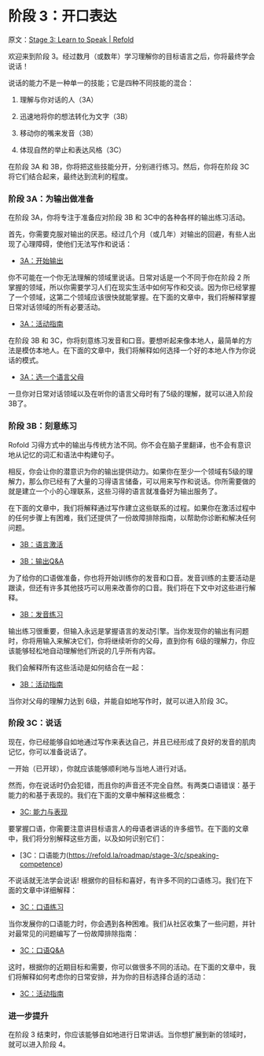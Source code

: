 # 阶段 3：开口表达

原文：[Stage 3: Learn to Speak | Refold](https://refold.la/roadmap/stage-3/overview)

欢迎来到阶段 3。经过数月（或数年）学习理解你的目标语言之后，你将最终学会说话！

说话的能力不是一种单一的技能；它是四种不同技能的混合：

1. 理解与你对话的人（3A）

2. 迅速地将你的想法转化为文字（3B）

3. 移动你的嘴来发音（3B）

4. 体现自然的举止和表达风格（3C）

在阶段 3A 和 3B，你将把这些技能分开，分别进行练习。然后，你将在阶段 3C 将它们结合起来，最终达到流利的程度。

### 阶段 3A：为输出做准备

在阶段 3A，你将专注于准备应对阶段 3B 和 3C中的各种各样的输出练习活动。

首先，你需要克服对输出的厌恶。经过几个月（或几年）对输出的回避，有些人出现了心理障碍，使他们无法写作和说话：

- [3A：开始输出](https://refold.la/roadmap/stage-3/a/starting-output)

你不可能在一个你无法理解的领域里说话。日常对话是一个不同于你在阶段 2 所掌握的领域，所以你需要学习人们在现实生活中如何写作和交谈。因为你已经掌握了一个领域，这第二个领域应该很快就能掌握。在下面的文章中，我们将解释掌握日常对话领域的所有必要活动。

- [3A：活动指南](https://refold.la/roadmap/stage-3/a/activity-guide)

在阶段 3B 和 3C，你将刻意练习发音和口音。要想听起来像本地人，最简单的方法是模仿本地人。在下面的文章中，我们将解释如何选择一个好的本地人作为你说话的模式。

- [3A：选一个语言父母](https://refold.la/roadmap/stage-3/a/adopt-a-parent)

一旦你对日常对话领域以及在听你的语言父母时有了5级的理解，就可以进入阶段 3B了。

### 阶段 3B：刻意练习

Rofold 习得方式中的输出与传统方法不同。你不会在脑子里翻译，也不会有意识地从记忆的词汇和语法中构建句子。

相反，你会让你的潜意识为你的输出提供动力。如果你在至少一个领域有5级的理解力，那么你已经有了大量的习得语言储备，可以用来写作和说话。你所需要做的就是建立一个小的心理联系，这些习得的语言就准备好为输出服务了。

在下面的文章中，我们将解释通过写作建立这些联系的过程。如果你在激活过程中的任何步骤上有困难，我们还提供了一份故障排除指南，以帮助你诊断和解决任何问题。

- [3B：语言激活](https://refold.la/roadmap/stage-3/b/language-activation)

- [3B：输出Q&A](https://refold.la/roadmap/stage-3/b/output-troubleshooting)

为了给你的口语做准备，你也将开始训练你的发音和口音。发音训练的主要活动是跟读，但还有许多其他技巧可以用来改善你的口音。我们将在下文中对这些进行解释。

- [3B：发音练习](https://refold.la/roadmap/stage-3/b/pronunciation-training)

输出练习很重要，但输入永远是掌握语言的发动引擎。当你发现你的输出有问题时，你将用输入来解决它们，你将继续听你的父母，直到你有 6级的理解力，你应该能够轻松地自动理解他们所说的几乎所有内容。

我们会解释所有这些活动是如何结合在一起：

- [3B：活动指南](https://refold.la/roadmap/stage-3/b/activity-guide)

当你对父母的理解力达到 6级，并能自如地写作时，就可以进入阶段 3C。

### 阶段 3C：说话

现在，你已经能够自如地通过写作来表达自己，并且已经形成了良好的发音的肌肉记忆，你可以准备说话了。

一开始（已开球），你就应该能够顺利地与当地人进行对话。

然而，你在说话时仍会犯错，而且你的声音还不完全自然。有两类口语错误：基于能力的和基于表现的。我们在下面的文章中解释这些概念：

- [3C: 能力与表现](https://refold.la/roadmap/stage-3/c/competence-vs-performance)

要掌握口语，你需要注意讲目标语言人的母语者讲话的许多细节。在下面的文章中，我们将分别解释这些方面，以及如何识别它们：

- [3C：口语能力(https://refold.la/roadmap/stage-3/c/speaking-competence)

不说话就无法学会说话! 根据你的目标和喜好，有许多不同的口语练习。我们在下面的文章中详细解释：

- [3C：口语练习](https://refold.la/roadmap/stage-3/c/speaking-practice)

当你发展你的口语能力时，你会遇到各种困难。我们从社区收集了一些问题，并针对最常见的问题编写了一份故障排除指南：

- [3C：口语Q&A](https://refold.la/roadmap/stage-3/c/speaking-troubleshooting)

这时，根据你的近期目标和需要，你可以做很多不同的活动。在下面的文章中，我们将解释如何考虑你的日常安排，并为你的目标选择合适的活动：

- [3C：活动指南](https://refold.la/roadmap/stage-3/c/activity-guide)

### 进一步提升

在阶段 3 结束时，你应该能够自如地进行日常讲话。当你想扩展到新的领域时，就可以进入阶段 4。